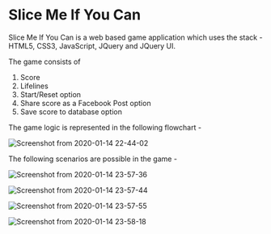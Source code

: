 # Slice Me If You Can
Slice Me If You Can is a web based game application which uses the stack - HTML5, CSS3, JavaScript, JQuery and JQuery UI.

The game consists of 
  1. Score 
  2. Lifelines
  3. Start/Reset option
  4. Share score as a Facebook Post option
  5. Save score to database option

The game logic is represented in the following flowchart -

![Screenshot from 2020-01-14 22-44-02](https://user-images.githubusercontent.com/16416130/72405760-fd3b5e00-3727-11ea-8b6c-11473552d0d0.png)

The following scenarios are possible in the game - 

  ![Screenshot from 2020-01-14 23-57-36](https://user-images.githubusercontent.com/16416130/72406436-3379dd00-372a-11ea-8d41-f258d685fe8d.png)
  
  ![Screenshot from 2020-01-14 23-57-44](https://user-images.githubusercontent.com/16416130/72406435-32e14680-372a-11ea-8b9d-59f6e9f95b24.png)
  
  ![Screenshot from 2020-01-14 23-57-55](https://user-images.githubusercontent.com/16416130/72406434-32e14680-372a-11ea-8720-2ad9586f1069.png)
  
  ![Screenshot from 2020-01-14 23-58-18](https://user-images.githubusercontent.com/16416130/72406433-32e14680-372a-11ea-8e7e-543e748a92e1.png)
